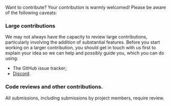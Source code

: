 Want to contribute? Your contribution is warmly welcomed! Please be aware of the following caveats:

### Large contributions

We may not always have the capacity to review large contributions, particularly involving the addition of substantial features.
Before you start working on a larger contribution, you should get in touch with us first to
explain your idea so we can help and possibly guide you, which you can do using:

- The GitHub issue tracker;
- [Discord](https://discord.gg/typedb).

### Code reviews and other contributions.

All submissions, including submissions by project members, require review.
